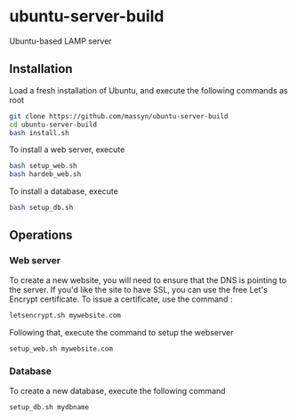 # ubuntu-server-build
Ubuntu-based LAMP server
## Installation
Load a fresh installation of Ubuntu, and execute the following commands as root
```bash
git clone https://github.com/massyn/ubuntu-server-build
cd ubuntu-server-build
bash install.sh
```
To install a web server, execute
```bash
bash setup_web.sh
bash hardeb_web.sh
```
To install a database, execute
```bash
bash setup_db.sh
```
## Operations
### Web server
To create a new website, you will need to ensure that the DNS is pointing to the server.  If you'd like the site to have SSL, you can use the free Let's Encrypt certificate.  To issue a certificate, use the command :
```bash
letsencrypt.sh mywebsite.com
```
Following that, execute the command to setup the webserver
```bash
setup_web.sh mywebsite.com
```

### Database
To create a new database, execute the following command
```bash
setup_db.sh mydbname
```

